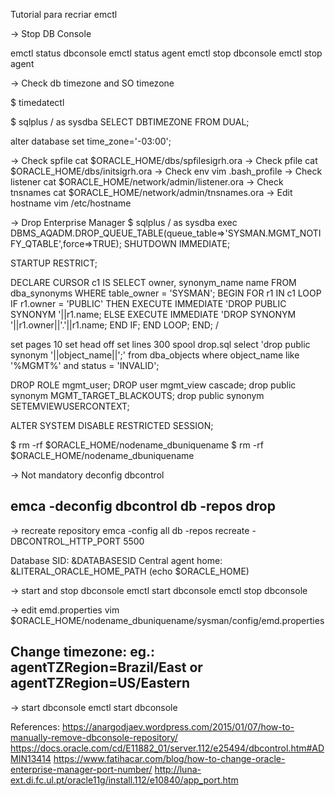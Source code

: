 
Tutorial para recriar emctl


-> Stop DB Console

emctl status dbconsole
emctl status agent
emctl stop dbconsole
emctl stop agent

-> Check db timezone and SO timezone

$ timedatectl

$ sqlplus / as sysdba
SELECT DBTIMEZONE FROM DUAL;

alter database set time_zone='-03:00';


-> Check spfile
cat $ORACLE_HOME/dbs/spfilesigrh.ora
-> Check pfile
cat $ORACLE_HOME/dbs/initsigrh.ora
-> Check env
vim .bash_profile
-> Check listener
cat  $ORACLE_HOME/network/admin/listener.ora
-> Check tnsnames
cat  $ORACLE_HOME/network/admin/tnsnames.ora
-> Edit hostname
vim /etc/hostname


-> Drop Enterprise Manager
$ sqlplus / as sysdba
exec DBMS_AQADM.DROP_QUEUE_TABLE(queue_table=>'SYSMAN.MGMT_NOTIFY_QTABLE',force=>TRUE);
SHUTDOWN IMMEDIATE;

STARTUP RESTRICT;

DECLARE
CURSOR c1 IS
SELECT owner, synonym_name name
FROM dba_synonyms
WHERE table_owner = 'SYSMAN';
BEGIN
FOR r1 IN c1
LOOP
IF r1.owner = 'PUBLIC' THEN
EXECUTE IMMEDIATE 'DROP PUBLIC SYNONYM '||r1.name;
ELSE
EXECUTE IMMEDIATE 'DROP SYNONYM '||r1.owner||'.'||r1.name;
END IF;
END LOOP;
END;
/

set pages 10
set head off
set lines 300
spool drop.sql
select 'drop public synonym '||object_name||';'
from dba_objects
where object_name like '%MGMT%'
and status = 'INVALID';

DROP ROLE mgmt_user;
DROP user mgmt_view cascade;
drop public synonym MGMT_TARGET_BLACKOUTS;
drop public synonym SETEMVIEWUSERCONTEXT;

ALTER SYSTEM DISABLE RESTRICTED SESSION;

$ rm -rf $ORACLE_HOME/nodename_dbuniquename
$ rm -rf $ORACLE_HOME/nodename_dbuniquename

-> Not mandatory deconfig dbcontrol
## emca -deconfig dbcontrol db -repos drop


-> recreate repository
emca -config all db -repos recreate -DBCONTROL_HTTP_PORT 5500

Database SID: &DATABASESID
Central agent home: &LITERAL_ORACLE_HOME_PATH (echo $ORACLE_HOME)

-> start and stop dbconsole
emctl start dbconsole
emctl stop dbconsole


-> edit emd.properties
vim $ORACLE_HOME/nodename_dbuniquename/sysman/config/emd.properties
## Change timezone: eg.: agentTZRegion=Brazil/East or agentTZRegion=US/Eastern

-> start dbconsole
emctl start dbconsole



References:
https://anargodjaev.wordpress.com/2015/01/07/how-to-manually-remove-dbconsole-repository/
https://docs.oracle.com/cd/E11882_01/server.112/e25494/dbcontrol.htm#ADMIN13414
https://www.fatihacar.com/blog/how-to-change-oracle-enterprise-manager-port-number/
http://luna-ext.di.fc.ul.pt/oracle11g/install.112/e10840/app_port.htm